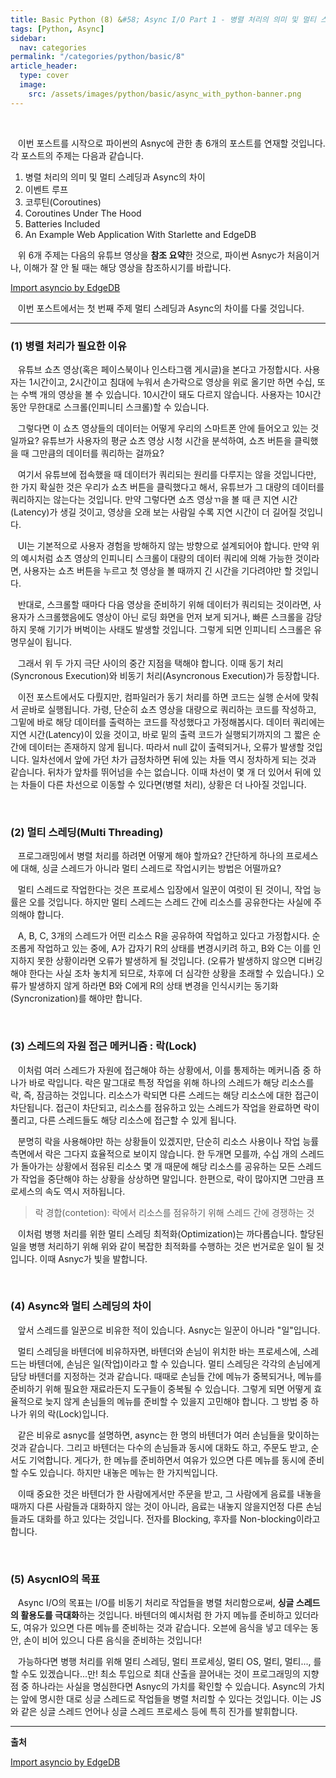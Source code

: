 ```yaml
---
title: Basic Python (8) &#58; Async I/O Part 1 - 병렬 처리의 의미 및 멀티 스레딩과 Async의 차이
tags: [Python, Async]
sidebar:
  nav: categories
permalink: "/categories/python/basic/8"
article_header:
  type: cover
  image:
    src: /assets/images/python/basic/async_with_python-banner.png
---
```


<!--more -->

<br/>

&nbsp;&nbsp; 이번 포스트를 시작으로 파이썬의 Asnyc에 관한 총 6개의 포스트를 연재할 것입니다. 각 포스트의 주제는 다음과 같습니다.

1. 병렬 처리의 의미 및 멀티 스레딩과 Async의 차이
2. 이벤트 루프
3. 코루틴(Coroutines)
4. Coroutines Under The Hood
5. Batteries Included
6. An Example Web Application With Starlette and EdgeDB

&nbsp;&nbsp; 위 6개 주제는 다음의 유튜브 영상을 **참조 요약**한 것으로, 파이썬 Asnyc가 처음이거나, 이해가 잘 안 될 때는 해당 영상을 참조하시기를 바랍니다.

[Import asyncio by EdgeDB](https://www.youtube.com/watch?v=Xbl7XjFYsN4&list=PLhNSoGM2ik6SIkVGXWBwerucXjgP1rHmB)

&nbsp;&nbsp; 이번 포스트에서는 첫 번째 주제 멀티 스레딩과 Async의 차이를 다룰 것입니다.

---

### (1) 병렬 처리가 필요한 이유

&nbsp;&nbsp; 유튜브 쇼츠 영상(혹은 페이스북이나 인스타그램 게시글)을 본다고 가정합시다. 사용자는 1시간이고, 2시간이고 침대에 누워서 손가락으로 영상을 위로 올기만 하면 수십, 또는 수백 개의 영상을 볼 수 있습니다. 10시간이 돼도 다르지 않습니다. 사용자는 10시간 동안 무한대로 스크롤(인피니티 스크롤)할 수 있습니다.

&nbsp;&nbsp; 그렇다면 이 쇼츠 영상들의 데이터는 어떻게 우리의 스마트폰 안에 들어오고 있는 것일까요? 유튜브가 사용자의 평균 쇼츠 영상 시청 시간을 분석하여, 쇼츠 버튼을 클릭했을 때 그만큼의 데이터를 쿼리하는 걸까요?

&nbsp;&nbsp; 여기서 유튜브에 접속했을 때 데이터가 쿼리되는 원리를 다루지는 않을 것입니다만, 한 가지 확실한 것은 우리가 쇼츠 버튼을 클릭했다고 해서, 유튜브가 그 대량의 데이터를 쿼리하지는 않는다는 것입니다. 만약 그렇다면 쇼츠 영상ㄲ을 볼 때 큰 지연 시간(Latency)가 생길 것이고, 영상을 오래 보는 사람일 수록 지연 시간이 더 길어질 것입니다.

&nbsp;&nbsp; UI는 기본적으로 사용자 경험을 방해하지 않는 방향으로 설계되어야 합니다. 만약 위의 예시처럼 쇼츠 영상의 인피니티 스크롤이 대량의 데이터 쿼리에 의해 가능한 것이라면, 사용자는 쇼츠 버튼을 누르고 첫 영상을 볼 때까지 긴 시간을 기다려야만 할 것입니다.

&nbsp;&nbsp; 반대로, 스크롤할 때마다 다음 영상을 준비하기 위해 데이터가 쿼리되는 것이라면, 사용자가 스크롤했음에도 영상이 아닌 로딩 화면을 먼저 보게 되거나, 빠른 스크롤을 감당하지 못해 기기가 버벅이는 사태도 발생할 것입니다. 그렇게 되면 인피니티 스크롤은 유명무실이 됩니다.

&nbsp;&nbsp; 그래서 위 두 가지 극단 사이의 중간 지점을 택해야 합니다. 이때 동기 처리(Syncronous Execution)와 비동기 처리(Asyncronous Execution)가 등장합니다.

&nbsp;&nbsp; 이전 포스트에서도 다뤘지만, 컴파일러가 동기 처리를 하면 코드는 실행 순서에 맞춰서 곧바로 실행됩니다. 가령, 단순히 쇼츠 영상을 대량으로 쿼리하는 코드를 작성하고, 그밑에 바로 해당 데이터를 출력하는 코드를 작성했다고 가정해봅시다. 데이터 쿼리에는 지연 시간(Latency)이 있을 것이고, 바로 밑의 출력 코드가 실행되기까지의 그 짧은 순간에 데이터는 존재하지 않게 됩니다. 따라서 null 값이 출력되거나, 오류가 발생할 것입니다. 일차선에서 앞에 가던 차가 급정차하면 뒤에 있는 차들 역시 정차하게 되는 것과 같습니다. 뒤차가 앞차를 뛰어넘을 수는 없습니다. 이때 차선이 몇 개 더 있어서 뒤에 있는 차들이 다른 차선으로 이동할 수 있다면(병렬 처리), 상황은 더 나아질 것입니다.

<br/>

### (2) 멀티 스레딩(Multi Threading)

&nbsp;&nbsp; 프로그래밍에서 병렬 처리를 하려면 어떻게 해야 할까요? 간단하게 하나의 프로세스에 대해, 싱글 스레드가 아니라 멀티 스레드로 작업시키는 방법은 어떨까요?

&nbsp;&nbsp; 멀티 스레드로 작업한다는 것은 프로세스 입장에서 일꾼이 여럿이 된 것이니, 작업 능률은 오를 것입니다. 하지만 멀티 스레드는 스레드 간에 리소스를 공유한다는 사실에 주의해야 합니다.

&nbsp;&nbsp; A, B, C, 3개의 스레드가 어떤 리소스 R을 공유하여 작업하고 있다고 가정합시다. 순조롭게 작업하고 있는 중에, A가 갑자기 R의 상태를 변경시키려 하고, B와 C는 이를 인지하지 못한 상황이라면 오류가 발생하게 될 것입니다. (오류가 발생하지 않으면 디버깅 해야 한다는 사실 조차 놓치게 되므로, 차후에 더 심각한 상황을 초래할 수 있습니다.) 오류가 발생하지 않게 하라면 B와 C에게 R의 상태 변경을 인식시키는 동기화(Syncronization)를 해야만 합니다.

<br/>

### (3) 스레드의 자원 접근 메커니즘 : 락(Lock)

&nbsp;&nbsp; 이처럼 여러 스레드가 자원에 접근해야 하는 상황에서, 이를 통제하는 메커니즘 중 하나가 바로 락입니다. 락은 말그대로 특정 작업을 위해 하나의 스레드가 해당 리소스를 락, 즉, 잠금하는 것입니다. 리소스가 락되면 다른 스레드는 해당 리소스에 대한 접근이 차단됩니다. 접근이 차단되고, 리소스를 점유하고 있는 스레드가 작업을 완료하면 락이 풀리고, 다른 스레드들도 해당 리소스에 접근할 수 있게 됩니다.

&nbsp;&nbsp; 분명히 락을 사용해야만 하는 상황들이 있겠지만, 단순히 리소스 사용이나 작업 능률 측면에서 락은 그다지 효율적으로 보이지 않습니다. 한 두개면 모를까, 수십 개의 스레드가 돌아가는 상황에서 점유된 리소스 몇 개 때문에 해당 리소스를 공유하는 모든 스레드가 작업을 중단해야 하는 상황을 상상하면 말입니다. 한편으로, 락이 많아지면 그만큼 프로세스의 속도 역시 저하됩니다.

> 락 경합(contetion): 락에서 리소스를 점유하기 위해 스레드 간에 경쟁하는 것

&nbsp;&nbsp; 이처럼 병행 처리를 위한 멀티 스레딩 최적화(Optimization)는 까다롭습니다. 할당된 일을 병행 처리하기 위해 위와 같이 복잡한 최적화를 수행하는 것은 번거로운 일이 될 것입니다. 이때 Asnyc가 빛을 발합니다.

<br/>

### (4) Async와 멀티 스레딩의 차이

&nbsp;&nbsp; 앞서 스레드를 일꾼으로 비유한 적이 있습니다. Asnyc는 일꾼이 아니라 "일"입니다.

&nbsp;&nbsp; 멀티 스레딩을 바텐더에 비유하자면, 바텐더와 손님이 위치한 바는 프로세스에, 스레드는 바텐더에, 손님은 일(작업)이라고 할 수 있습니다. 멀티 스레딩은 각각의 손님에게 담당 바텐더를 지정하는 것과 같습니다. 때때로 손님들 간에 메뉴가 중복되거나, 메뉴를 준비하기 위해 필요한 재료라든지 도구들이 중복될 수 있습니다. 그렇게 되면 어떻게 효율적으로 늦지 않게 손님들의 메뉴를 준비할 수 있을지 고민해야 합니다. 그 방법 중 하나가 위의 락(Lock)입니다.

&nbsp;&nbsp; 같은 비유로 asnyc를 설명하면, async는 한 명의 바텐더가 여러 손님들을 맞이하는 것과 같습니다. 그리고 바텐더는 다수의 손님들과 동시에 대화도 하고, 주문도 받고, 순서도 기억합니다. 게다가, 한 메뉴를 준비하면서 여유가 있으면 다른 메뉴를 동시에 준비할 수도 있습니다. 하지만 내놓은 메뉴는 한 가지씩입니다.

&nbsp;&nbsp; 이때 중요한 것은 바텐더가 한 사람에게서만 주문을 받고, 그 사람에게 음료를 내놓을 때까지 다른 사람들과 대화하지 않는 것이 아니라, 음료는 내놓지 않을지언정 다른 손님들과도 대화를 하고 있다는 것입니다. 전자를 Blocking, 후자를 Non-blocking이라고 합니다.

<br/>

### (5) AsycnIO의 목표

&nbsp;&nbsp; Async I/O의 목표는 I/O를 비동기 처리로 작업들을 병렬 처리함으로써, **싱글 스레드의 활용도를 극대화**하는 것입니다. 바텐더의 예시처럼 한 가지 메뉴를 준비하고 있더라도, 여유가 있으면 다른 메뉴를 준비하는 것과 같습니다. 오븐에 음식을 넣고 데우는 동안, 손이 비어 있으니 다른 음식을 준비하는 것입니다!

&nbsp;&nbsp; 가능하다면 병행 처리를 위해 멀티 스레딩, 멀티 프로세싱, 멀티 OS, 멀티, 멀티..., 를 할 수도 있겠습니다...만! 최소 투입으로 최대 산출을 끌어내는 것이 프로그래밍의 지향점 중 하나라는 사실을 명심한다면 Asnyc의 가치를 확인할 수 있습니다. Async의 가치는 앞에 명시한 대로 싱글 스레드로 작업들을 병렬 처리할 수 있다는 것입니다. 이는 JS와 같은 싱글 스레드 언어나 싱글 스레드 프로세스 등에 특히 진가를 발휘합니다.

---

**출처**

[Import asyncio by EdgeDB](https://www.youtube.com/watch?v=Xbl7XjFYsN4&list=PLhNSoGM2ik6SIkVGXWBwerucXjgP1rHmB)
